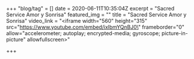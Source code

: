 +++
"blog/tag" = []
date = 2020-06-11T10:35:04Z
excerpt = "Sacred Service Amor y Sonrisa"
featured_img = ""
title = "Sacred Service Amor y Sonrisa"
video_link = "<iframe width=\"560\" height=\"315\" src=\"https://www.youtube.com/embed/ixIbmYQnBJ0\" frameborder=\"0\" allow=\"accelerometer; autoplay; encrypted-media; gyroscope; picture-in-picture\" allowfullscreen></iframe>"

+++
